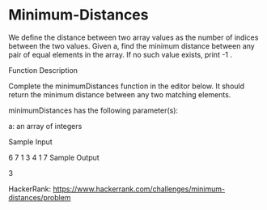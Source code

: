 # Minimum-Distances
We define the distance between two array values as the number of indices between the two values. Given a, find the minimum distance between any pair of equal elements in the array. If no such value exists, print -1 .

Function Description

Complete the minimumDistances function in the editor below. It should return the minimum distance between any two matching elements.

minimumDistances has the following parameter(s):

a: an array of integers

Sample Input

6
7 1 3 4 1 7
Sample Output

3


HackerRank: https://www.hackerrank.com/challenges/minimum-distances/problem
